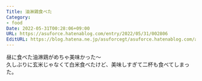 ```yaml
---
Title: 油淋鶏食べた
Category:
- food
Date: 2022-05-31T00:28:06+09:00
URL: https://asuforce.hatenablog.com/entry/2022/05/31/002806
EditURL: https://blog.hatena.ne.jp/asuforcegt/asuforce.hatenablog.com/atom/entry/13574176438097457065
---
```


昼に食べた油淋鶏がめちゃ美味かった～  
久しぶりに玄米じゃなくて白米食べたけど、美味しすぎて二杯も食べてしまった。
